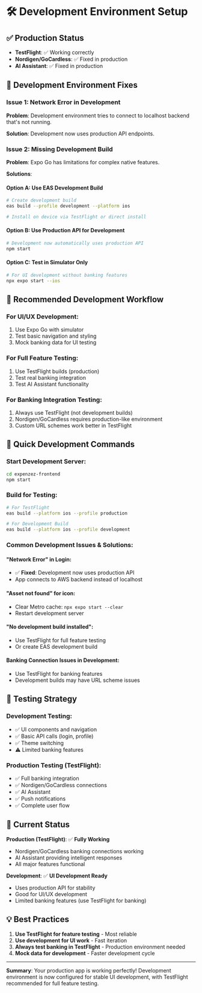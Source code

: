 # 🛠️ Development Environment Setup

## ✅ **Production Status**
- **TestFlight**: ✅ Working correctly
- **Nordigen/GoCardless**: ✅ Fixed in production
- **AI Assistant**: ✅ Fixed in production

## 🔧 **Development Environment Fixes**

### Issue 1: Network Error in Development
**Problem**: Development environment tries to connect to localhost backend that's not running.

**Solution**: Development now uses production API endpoints.

### Issue 2: Missing Development Build
**Problem**: Expo Go has limitations for complex native features.

**Solutions**:

#### Option A: Use EAS Development Build
```bash
# Create development build
eas build --profile development --platform ios

# Install on device via TestFlight or direct install
```

#### Option B: Use Production API for Development
```bash
# Development now automatically uses production API
npm start
```

#### Option C: Test in Simulator Only
```bash
# For UI development without banking features
npx expo start --ios
```

## 🎯 **Recommended Development Workflow**

### For UI/UX Development:
1. Use Expo Go with simulator
2. Test basic navigation and styling
3. Mock banking data for UI testing

### For Full Feature Testing:
1. Use TestFlight builds (production)
2. Test real banking integration
3. Test AI Assistant functionality

### For Banking Integration Testing:
1. Always use TestFlight (not development builds)
2. Nordigen/GoCardless requires production-like environment
3. Custom URL schemes work better in TestFlight

## 🚀 **Quick Development Commands**

### Start Development Server:
```bash
cd expenzez-frontend
npm start
```

### Build for Testing:
```bash
# For TestFlight
eas build --platform ios --profile production

# For Development Build
eas build --platform ios --profile development
```

### Common Development Issues & Solutions:

#### "Network Error" in Login:
- ✅ **Fixed**: Development now uses production API
- App connects to AWS backend instead of localhost

#### "Asset not found" for icon:
- Clear Metro cache: `npx expo start --clear`
- Restart development server

#### "No development build installed":
- Use TestFlight for full feature testing
- Or create EAS development build

#### Banking Connection Issues in Development:
- Use TestFlight for banking features
- Development builds may have URL scheme issues

## 📱 **Testing Strategy**

### Development Testing:
- ✅ UI components and navigation
- ✅ Basic API calls (login, profile)
- ✅ Theme switching
- ⚠️ Limited banking features

### Production Testing (TestFlight):
- ✅ Full banking integration
- ✅ Nordigen/GoCardless connections
- ✅ AI Assistant
- ✅ Push notifications
- ✅ Complete user flow

## 🎉 **Current Status**

**Production (TestFlight)**: ✅ **Fully Working**
- Nordigen/GoCardless banking connections working
- AI Assistant providing intelligent responses
- All major features functional

**Development**: ✅ **UI Development Ready**
- Uses production API for stability
- Good for UI/UX development
- Limited banking features (use TestFlight for banking)

## 💡 **Best Practices**

1. **Use TestFlight for feature testing** - Most reliable
2. **Use development for UI work** - Fast iteration
3. **Always test banking in TestFlight** - Production environment needed
4. **Mock data for development** - Faster development cycle

---

**Summary**: Your production app is working perfectly! Development environment is now configured for stable UI development, with TestFlight recommended for full feature testing.